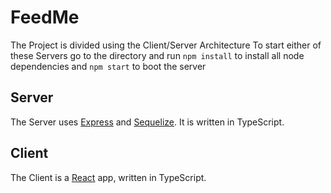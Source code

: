 # FeedMe

The Project is divided using the Client/Server Architecture
To start either of these Servers go to the directory and run `npm install` to install all node dependencies and `npm start` to boot the server

## Server
The Server uses [Express](https://expressjs.com/de/) and [Sequelize](https://sequelize.org/).
It is written in TypeScript.

## Client
The Client is a [React](https://reactjs.org/) app, written in TypeScript.
